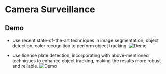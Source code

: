 # Camera Surveillance
## Demo

 - Use recent state-of-the-art techniques in image segmentation, object detection, color recognition to perform object tracking.
![Demo](https://raw.githubusercontent.com/hnt4499/camera_surveillance/master/demo_2.gif)

- Use license plate detection, incorporating with above-mentioned techniques to enhance object tracking, making the results more robust and reliable.
![Demo](https://raw.githubusercontent.com/hnt4499/camera_surveillance/master/demo_1.gif)
<!--stackedit_data:
eyJoaXN0b3J5IjpbNzQwODQ5MzI5XX0=
-->